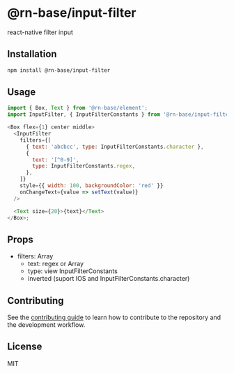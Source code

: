 # @rn-base/input-filter

react-native filter input

## Installation

```sh
npm install @rn-base/input-filter
```

## Usage

```js
import { Box, Text } from '@rn-base/element';
import InputFilter, { InputFilterConstants } from '@rn-base/input-filter';

<Box flex={1} center middle>
  <InputFilter
    filters={[
      { text: 'abcbcc', type: InputFilterConstants.character },
      {
        text: '[^0-9]',
        type: InputFilterConstants.regex,
      },
    ]}
    style={{ width: 100, backgroundColor: 'red' }}
    onChangeText={value => setText(value)}
  />

  <Text size={20}>{text}</Text>
</Box>;
```

## Props

- filters: Array
  - text: regex or Array<string>
  - type: view InputFilterConstants
  - inverted (suport IOS and InputFilterConstants.character)

## Contributing

See the [contributing guide](CONTRIBUTING.md) to learn how to contribute to the repository and the development workflow.

## License

MIT
